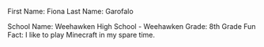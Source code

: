 First Name: Fiona
Last Name: Garofalo

School Name: Weehawken High School - Weehawken
Grade: 8th Grade
Fun Fact: I like to play Minecraft in my spare time.